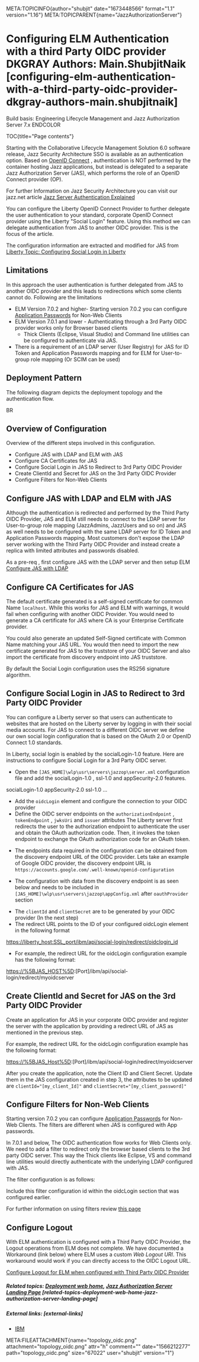 META:TOPICINFO{author="shubjit" date="1673448566" format="1.1"
version="1.16"} META:TOPICPARENT{name="JazzAuthorizationServer"}

# Configuring ELM Authentication with a third Party OIDC provider DKGRAY Authors: Main.ShubjitNaik [configuring-elm-authentication-with-a-third-party-oidc-provider-dkgray-authors-main.shubjitnaik]

Build basis: Engineering Lifecycle Management and Jazz Authorization
Server 7.x ENDCOLOR

TOC{title="Page contents"}

Starting with the Collaborative Lifecycle Management Solution 6.0
software release, Jazz Security Architecture SSO is available as an
authentication option. Based on [OpenID
Connect](http://openid.net/connect/faq) , authentication is NOT
performed by the container hosting Jazz applications, but instead is
delegated to a separate Jazz Authorization Server (JAS), which performs
the role of an OpenID Connect provider (OP).

For further Information on Jazz Security Architecture you can visit our
jazz.net article [Jazz Server Authentication
Explained](https://jazz.net/library/article/75)

You can configure the Liberty OpenID Connect Provider to further
delegate the user authentication to your standard, corporate OpenID
Connect provider using the Liberty "Social Login" feature. Using this
method we can delegate authentication from JAS to another OIDC provider.
This is the focus of the article.

The configuration information are extracted and modified for JAS from
[Liberty Topic: Configuring Social Login in
Liberty](https://www.ibm.com/docs/en/was-liberty/core?topic=liberty-configuring-social-login-in#twlp_sec_sociallogin__openid)

## Limitations

In this approach the user authentication is further delegated from JAS
to another OIDC provider and this leads to redirections which some
clients cannot do. Following are the limitations

-   ELM Version 7.0.2 and higher- Starting version 7.0.2 you can
    configure [Application Passwords](EnableJASAppPasswords) for Non-Web
    Clients
-   ELM Version 7.0.1 and lower - Authenticating through a 3rd Party
    OIDC provider works only for Browser based clients
    -   Thick Clients (Eclipse, Visual Studio) and Command line
        utilities can be configured to authenticate via JAS.
-   There is a requirement of an LDAP server (User Registry) for JAS for
    ID Token and Application Passwords mapping and for ELM for
    User-to-group role mapping (Or SCIM can be used)

## Deployment Pattern

The following diagram depicts the deployment topology and the
authentication flow.

BR

## Overview of Configuration

Overview of the different steps involved in this configuration.

-   Configure JAS with LDAP and ELM with JAS
-   Configure CA Certificates for JAS
-   Configure Social Login in JAS to Redirect to 3rd Party OIDC Provider
-   Create ClientId and Secret for JAS on the 3rd Party OIDC Provider
-   Configure Filters for Non-Web Clients

## Configure JAS with LDAP and ELM with JAS

Although the authentication is redirected and performed by the Third
Party OIDC Provider, JAS and ELM still needs to connect to the LDAP
server for User-to-group role mapping (JazzAdmins, JazzUsers and so on)
and JAS as well needs to be configured with the same LDAP server for ID
Token and Application Passwords mapping. Most customers don't expose the
LDAP server working with the Third Party OIDC Provider and instead
create a replica with limited attributes and passwords disabled.

As a pre-req , first configure JAS with the LDAP server and then setup
ELM [Configure JAS with
LDAP](https://jazz.net/wiki/bin/view/Deployment/JASUserRegistryConfig)

## Configure CA Certificates for JAS

The default certificate generated is a self-signed certificate for
common Name `localhost`. While this works for JAS and ELM with warnings,
it would fail when configuring with another OIDC Provider. You would
need to generate a CA certificate for JAS where CA is your Enterprise
Certificate provider.

You could also generate an updated Self-Signed certificate with Common
Name matching your JAS URL. You would then need to import the new
certificate generated for JAS to the truststore of your OIDC Server and
also import the certificate from discovery endpoint into JAS truststore.

By default the Social Login configuration uses the RS256 signature
algorithm.

## Configure Social Login in JAS to Redirect to 3rd Party OIDC Provider

You can configure a Liberty server so that users can authenticate to
websites that are hosted on the Liberty server by logging in with their
social media accounts. For JAS to connect to a different OIDC server we
define our own social login configuration that is based on the OAuth 2.0
or OpenID Connect 1.0 standards.

In Liberty, social login is enabled by the socialLogin-1.0 feature. Here
are instructions to configure Social Login for a 3rd Party OIDC server.

-   Open the `[JAS_HOME]\wlp\usr\servers\jazzop\server.xml`
    configuration file and add the socialLogin-1.0 , ssl-1.0 and
    appSecurity-2.0 features.

socialLogin-1.0 appSecurity-2.0 ssl-1.0 ...

-   Add the `oidcLogin` element and configure the connection to your
    OIDC provider
-   Define the OIDC server endpoints on the `authorizationEndpoint` ,
    `tokenEndpoint` , `jwksUri` and `issuer` attributes The Liberty
    server first redirects the user to the authorization endpoint to
    authenticate the user and obtain the OAuth authorization code. Then,
    it invokes the token endpoint to exchange the OAuth authorization
    code for an OAuth token.

<!-- -->

-   The endpoints data required in the configuration can be obtained
    from the discovery endpoint URL of the OIDC provider. Lets take an
    example of Google OIDC provider, the discovery endpoint URL is
    `https://accounts.google.com/.well-known/openid-configuration`

<!-- -->

-   The configuration with data from the discovery endpoint is as seen
    below and needs to be included in
    `[JAS_HOME]\wlp\usr\servers\jazzop\appConfig.xml` after
    `oauthProvider` section

<!-- -->

-   The `clientId` and `clientSecret` are to be generated by your OIDC
    provider (In the next step)
-   The redirect URL points to the ID of your configured oidcLogin
    element in the following format

[https://liberty_host:SSL_port/ibm/api/social-login/redirect/oidclogin_id](https://liberty_host:SSL_port/ibm/api/social-login/redirect/oidclogin_id)

-   For example, the redirect URL for the oidcLogin configuration
    example has the following format:

<https://%5BJAS_HOST%5D>:\[Port\]/ibm/api/social-login/redirect/myoidcserver

## Create ClientId and Secret for JAS on the 3rd Party OIDC Provider

Create an application for JAS in your corporate OIDC provider and
register the server with the application by providing a redirect URL of
JAS as mentioned in the previous step.

For example, the redirect URL for the oidcLogin configuration example
has the following format:

<https://%5BJAS_Host%5D>:\[Port\]/ibm/api/social-login/redirect/myoidcserver

After you create the application, note the Client ID and Client Secret.
Update them in the JAS configuration created in step 3, the attributes
to be updated are `clientId="[my_client_Id]"` and
`clientSecret="[my_client_password]"`

## Configure Filters for Non-Web Clients

Starting version 7.0.2 you can configure [Application
Passwords](https://jazz.net/wiki/bin/view/Main/ApplicationPasswordsForNativeClients)
for Non-Web Clients. The filters are different when JAS is configured
with App passwords.

In 7.0.1 and below, The OIDC authentication flow works for Web Clients
only. We need to add a filter to redirect only the browser based clients
to the 3rd party OIDC server. This way the Thick clients like Eclipse,
VS and command line utilities would directly authenticate with the
underlying LDAP configured with JAS.

The filter configuration is as follows:

Include this filter configuration id within the oidcLogin section that
was configured earlier.

For further information on using filters review [this
page](https://www.ibm.com/support/knowledgecenter/SSD28V_liberty/com.ibm.websphere.liberty.autogen.nd.doc/ae/rwlp_config_oidcLogin.html)

## Configure Logout

With ELM authentication is configured with a Third Party OIDC Provider,
the Logout operations from ELM does not complete. We have documented a
Workaround (link below) where ELM uses a custom *Web Logout URI*. This
workaround would work if you can directly access to the OIDC Logout URL.

[Configure Logout for ELM when configured with Third Party OIDC
Provider](https://jazz.net/wiki/bin/view/Deployment/LogoutJASSAMLOIDC#JAS_configured_with_a_Third_Part)

##### Related topics: [Deployment web home](DeploymentWebHome), [Jazz Authorization Server Landing Page](JazzAuthorizationServer) [related-topics-deployment-web-home-jazz-authorization-server-landing-page]

##### External links: [external-links]

-   [IBM](https://www.ibm.com)

META:FILEATTACHMENT{name="topology_oidc.png"
attachment="topology_oidc.png" attr="h" comment="" date="1566212277"
path="topology_oidc.png" size="67022" user="shubjit" version="1"}
